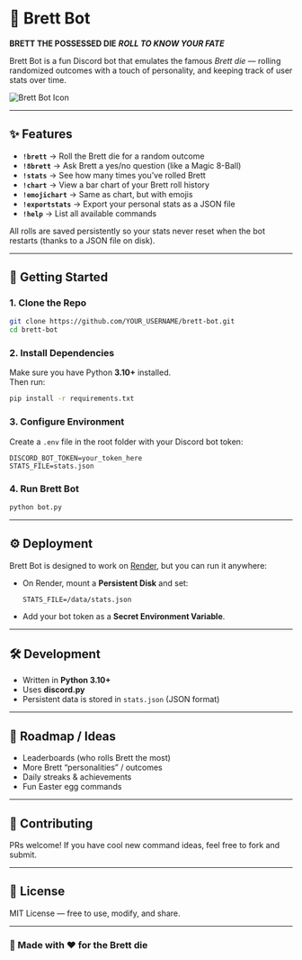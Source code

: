 # 🎲 Brett Bot

**BRETT THE POSSESSED DIE**
***ROLL TO KNOW YOUR FATE***

Brett Bot is a fun Discord bot that emulates the famous *Brett die* — rolling randomized outcomes with a touch of personality, and keeping track of user stats over time.

![Brett Bot Icon](icon.png) <!-- replace with your actual icon path -->

---

## ✨ Features
- **`!brett`** → Roll the Brett die for a random outcome  
- **`!8brett`** → Ask Brett a yes/no question (like a Magic 8-Ball)  
- **`!stats`** → See how many times you’ve rolled Brett  
- **`!chart`** → View a bar chart of your Brett roll history  
- **`!emojichart`** → Same as chart, but with emojis  
- **`!exportstats`** → Export your personal stats as a JSON file  
- **`!help`** → List all available commands  

All rolls are saved persistently so your stats never reset when the bot restarts (thanks to a JSON file on disk).

---

## 🚀 Getting Started

### 1. Clone the Repo
```bash
git clone https://github.com/YOUR_USERNAME/brett-bot.git
cd brett-bot
```

### 2. Install Dependencies
Make sure you have Python **3.10+** installed.  
Then run:
```bash
pip install -r requirements.txt
```

### 3. Configure Environment
Create a `.env` file in the root folder with your Discord bot token:
```
DISCORD_BOT_TOKEN=your_token_here
STATS_FILE=stats.json
```

### 4. Run Brett Bot
```bash
python bot.py
```

---

## ⚙️ Deployment
Brett Bot is designed to work on [Render](https://render.com), but you can run it anywhere:

- On Render, mount a **Persistent Disk** and set:
  ```
  STATS_FILE=/data/stats.json
  ```
- Add your bot token as a **Secret Environment Variable**.

---

## 🛠️ Development
- Written in **Python 3.10+**
- Uses **discord.py**
- Persistent data is stored in `stats.json` (JSON format)

---

## 📝 Roadmap / Ideas
- Leaderboards (who rolls Brett the most)  
- More Brett “personalities” / outcomes  
- Daily streaks & achievements  
- Fun Easter egg commands  

---

## 🤝 Contributing
PRs welcome! If you have cool new command ideas, feel free to fork and submit.

---

## 📜 License
MIT License — free to use, modify, and share.

---

### 👑 Made with ❤️ for the Brett die
